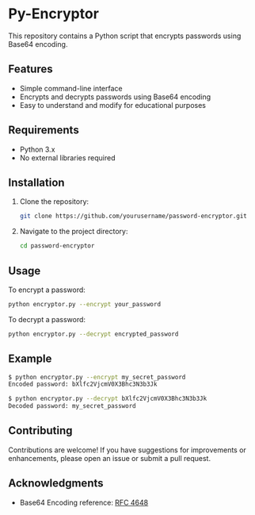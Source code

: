 # Py-Encryptor

This repository contains a Python script that encrypts passwords using Base64 encoding. 

## Features

- Simple command-line interface
- Encrypts and decrypts passwords using Base64 encoding
- Easy to understand and modify for educational purposes

## Requirements

- Python 3.x
- No external libraries required

## Installation

1. Clone the repository:
   ```bash
   git clone https://github.com/yourusername/password-encryptor.git
   ```
2. Navigate to the project directory:
   ```bash
   cd password-encryptor
   ```

## Usage

To encrypt a password:
```bash
python encryptor.py --encrypt your_password
```

To decrypt a password:
```bash
python encryptor.py --decrypt encrypted_password
```

## Example

```bash
$ python encryptor.py --encrypt my_secret_password
Encoded password: bXlfc2VjcmV0X3Bhc3N3b3Jk

$ python encryptor.py --decrypt bXlfc2VjcmV0X3Bhc3N3b3Jk
Decoded password: my_secret_password
```

## Contributing

Contributions are welcome! If you have suggestions for improvements or enhancements, please open an issue or submit a pull request.


## Acknowledgments

- Base64 Encoding reference: [RFC 4648](https://tools.ietf.org/html/rfc4648)
